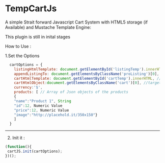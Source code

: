TempCartJs
==========
A simple Strait forward Javascript Cart System with HTML5 storage (if Available) and Mustache Template Engine:

This plugin is still in inital stages

How to Use :

1.Set the Options 
```javascript
  cartOptions = {
  	listingHtmlTemplate: document.getElementById('listingTemp').innerHTML, // Mustache script template , You can use jQuery also
  	appendListingTo: document.getElementsByClassName('proListing')[0], //target html object for the product listing , You can use jQuery also
  	cartHtmlTemplate: document.getElementById('cartTemp').innerHTML, // Mustache script template, You can use jQuery also
  	cartHtmlObject:document.getElementsByClassName('cart')[0], //target html object for the Cart , You can use jQuery also
  	currency:'$',
  	products: [ // Array of Json objects of the products 
  	{
  	"name":"Product 1", String
  	"id":12, Numeric Value
  	"price":12, Numeric Value
  	"image":"http://placehold.it/350x150"}
  	] 
  }

```
_______________________________________________________________________

2. Init it :
```javascript
(function(){
 cartJS.init(cartOptions);
})();
```


